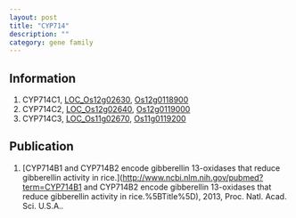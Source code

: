 ```yaml
---
layout: post
title: "CYP714"
description: ""
category: gene family
---
```


## Information
1. CYP714C1, [LOC_Os12g02630](http://rice.plantbiology.msu.edu/cgi-bin/ORF_infopage.cgi?orf=LOC_Os12g02630), [Os12g0118900](http://rapdb.dna.affrc.go.jp/viewer/gbrowse_details/irgsp1?name=Os12g0118900)
2. CYP714C2, [LOC_Os12g02640](http://rice.plantbiology.msu.edu/cgi-bin/ORF_infopage.cgi?orf=LOC_Os12g02640), [Os12g0119000](http://rapdb.dna.affrc.go.jp/viewer/gbrowse_details/irgsp1?name=Os12g0119000)
3. CYP714C3, [LOC_Os11g02670](http://rice.plantbiology.msu.edu/cgi-bin/ORF_infopage.cgi?orf=LOC_Os11g02670), [Os11g0119200](http://rapdb.dna.affrc.go.jp/viewer/gbrowse_details/irgsp1?name=Os11g0119200)

## Publication
1. [CYP714B1 and CYP714B2 encode gibberellin 13-oxidases that reduce gibberellin activity in rice.](http://www.ncbi.nlm.nih.gov/pubmed?term=CYP714B1 and CYP714B2 encode gibberellin 13-oxidases that reduce gibberellin activity in rice.%5BTitle%5D), 2013, Proc. Natl. Acad. Sci. U.S.A..


